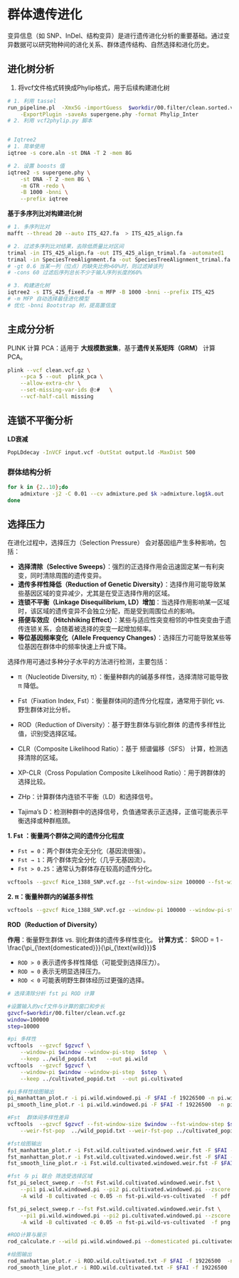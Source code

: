 # 群体遗传进化

变异信息（如 SNP、InDel、结构变异）是进行遗传进化分析的重要基础。通过变异数据可以研究物种间的进化关系、群体遗传结构、自然选择和进化历史。

## 进化树分析

1. 将vcf文件格式转换成Phylip格式，用于后续构建进化树

```bash
# 1. 利用 tassel
run_pipeline.pl  -Xmx5G -importGuess  $workdir/00.filter/clean.sorted.vcf.gz  \
    -ExportPlugin -saveAs supergene.phy -format Phylip_Inter
# 2. 利用 vcf2phylip.py 脚本


# Iqtree2
# 1. 简单使用
iqtree -s core.aln -st DNA -T 2 -mem 8G

# 2. 设置 boosts 值
iqtree2 -s supergene.phy \
    -st DNA -T 2 -mem 8G \
    -m GTR -redo \
    -B 1000 -bnni \
    --prefix iqtree
```

**基于多序列比对构建进化树**

```bash
# 1. 多序列比对
mafft --thread 20 --auto ITS_427.fa  > ITS_425_align.fa

# 2. 过滤多序列比对结果，去除低质量比对区间
trimal -in ITS_425_align.fa -out ITS_425_align_trimal.fa -automated1	# 自动模式
trimal -in SpeciesTreeAlignment.fa -out SpeciesTreeAlignment_trimal.fa -fasta -gt 0.6 -cons 60
# -gt 0.6 当某一列（位点）的缺失比例>60%时，则过滤掉该列
# -cons 60 过滤后序列总长不少于输入序列长度的60%

# 3. 构建进化树
iqtree2 -s ITS_425_fixed.fa -m MFP -B 1000 -bnni --prefix ITS_425
# -m MFP 自动选择最佳进化模型
# 优化 -bnni Bootstrap 树，提高置信度
```

## 主成分分析

PLINK 计算 PCA：适用于 **大规模数据集**，基于**遗传关系矩阵（GRM）** 计算 PCA。

```bash
plink --vcf clean.vcf.gz \
	--pca 5 --out  plink_pca \
	--allow-extra-chr \
	--set-missing-var-ids @:#	\
    --vcf-half-call missing
```

## 连锁不平衡分析

**LD衰减**

```bash
PopLDdecay -InVCF input.vcf -OutStat output.ld -MaxDist 500
```

### 群体结构分析

```bash
for k in {2..10};do
    admixture -j2 -C 0.01 --cv admixture.ped $k >admixture.log$k.out
done
```

## 选择压力

在进化过程中，选择压力（Selection Pressure） 会对基因组产生多种影响，包括：

- **选择清除（Selective Sweeps）**：强烈的正选择作用会迅速固定某一有利突变，同时清除周围的遗传变异。
- **遗传多样性降低（Reduction of Genetic Diversity）**：选择作用可能导致某些基因区域的变异减少，尤其是在受正选择作用的区域。
- **连锁不平衡（Linkage Disequilibrium, LD）增加**：当选择作用影响某一区域时，该区域的遗传变异不会独立分配，而是受到周围位点的影响。
- **搭便车效应（Hitchhiking Effect）**：某些与适应性突变相邻的中性突变由于遗传连锁关系，会随着被选择的突变一起增加频率。
- **等位基因频率变化（Allele Frequency Changes）**：选择压力可能导致某些等位基因在群体中的频率快速上升或下降。

选择作用可通过多种分子水平的方法进行检测，主要包括：

- π（Nucleotide Diversity, π）：衡量种群内的碱基多样性，选择清除可能导致 π 降低。
- Fst（Fixation Index, Fst）：衡量群体间的遗传分化程度，通常用于驯化 vs. 野生群体对比分析。
- ROD（Reduction of Diversity）：基于野生群体与驯化群体 的遗传多样性比值，识别受选择区域。

- CLR（Composite Likelihood Ratio）：基于 频谱偏移（SFS） 计算，检测选择清除的区域。
- XP-CLR（Cross Population Composite Likelihood Ratio）：用于跨群体的选择比较。
- ZHp：计算群体内连锁不平衡（LD）和选择信号。
- Tajima’s D：检测种群中的选择信号，负值通常表示正选择，正值可能表示平衡选择或种群瓶颈。

**1. Fst ：衡量两个群体之间的遗传分化程度**

- `Fst = 0`：两个群体完全无分化（基因流很强）。
- `Fst → 1`：两个群体完全分化（几乎无基因流）。
- `Fst > 0.25`：通常认为群体存在较高的遗传分化。

```bash
vcftools --gzvcf Rice_1388_SNP.vcf.gz --fst-window-size 100000 --fst-window-step 10000 --weir-fst-pop Wild_749_ID.txt --weir-fst-pop culticated_529_ID.txt --out select/Fst_wild_cultivated
```

**2. π：衡量种群内的碱基多样性**

```bash
vcftools --gzvcf Rice_1388_SNP.vcf.gz --window-pi 100000 --window-pi-step 10000 --keep Wild_749_ID.txt --out pi_wild
```

**ROD（Reduction of Diversity）**

**作用**：衡量野生群体 vs. 驯化群体的遗传多样性变化。
**计算方式**： $ROD = 1 - \frac{\pi_{\text{domesticated}}}{\pi_{\text{wild}}}$

- `ROD > 0` 表示遗传多样性降低（可能受到选择压力）。
- `ROD ≈ 0` 表示无明显选择压力。
- `ROD < 0` 可能表明野生群体经历过更强的选择。









```bash
# 选择清除分析 fst pi ROD 计算

#设置输入的vcf文件与计算的窗口和步长
gzvcf=$workdir/00.filter/clean.vcf.gz
window=100000
step=10000

#pi 多样性
vcftools  --gzvcf $gzvcf \
    --window-pi $window --window-pi-step  $step  \
    --keep ../wild_popid.txt   --out pi.wild
vcftools  --gzvcf $gzvcf \
    --window-pi $window --window-pi-step  $step  \
    --keep ../cultivated_popid.txt  --out pi.cultivated

#pi多样性绘图输出
pi_manhattan_plot.r -i pi.wild.windowed.pi -F $FAI -f 19226500 -n pi.wild
pi_smooth_line_plot.r -i pi.wild.windowed.pi -F $FAI -f 19226500  -n pi.wild.smoothline

#Fst  群体间多样性差异
vcftools  --gzvcf $gzvcf --fst-window-size $window --fst-window-step $step  \
    --weir-fst-pop  ../wild_popid.txt --weir-fst-pop ../cultivated_popid.txt --out  Fst.wild.cultivated

#fst绘图输出
fst_manhattan_plot.r -i Fst.wild.cultivated.windowed.weir.fst -F $FAI -f 19226500 -n Fst.wild.cultivated
fst_manhattan_plot.r -i Fst.wild.cultivated.windowed.weir.fst -F $FAI -f 19226500  -n Fst.wild.cultivated_vline --vline
fst_smooth_line_plot.r -i Fst.wild.cultivated.windowed.weir.fst -F $FAI -f 19226500  -n Fst.wild.cultivated_smoothline

#fst 与 pi 联合 筛选受选择区域
fst_pi_select_sweep.r --fst Fst.wild.cultivated.windowed.weir.fst \
    --pi1 pi.wild.windowed.pi --pi2 pi.cultivated.windowed.pi --zscore --log2 \
    -A wild -B cultivated -c 0.05 -n fst-pi.wild-vs-cultivated  -f pdf

fst_pi_select_sweep.r --fst Fst.wild.cultivated.windowed.weir.fst \
    --pi1 pi.wild.windowed.pi --pi2 pi.cultivated.windowed.pi --zscore --log2 \
    -A wild -B cultivated -c 0.05 -n fst-pi.wild-vs-cultivated  -f png

#ROD计算与展示
rod_calculate.r --wild pi.wild.windowed.pi --domesticated pi.cultivated.windowed.pi -p ROD.wild.cultivated

#绘图输出
rod_manhattan_plot.r -i ROD.wild.cultivated.txt -F $FAI -f 19226500  -n ROD.wild.cultivated 
rod_smooth_line_plot.r -i ROD.wild.cultivated.txt -F $FAI -f 19226500  -n ROD.wild.cultivated.smoothline

```

